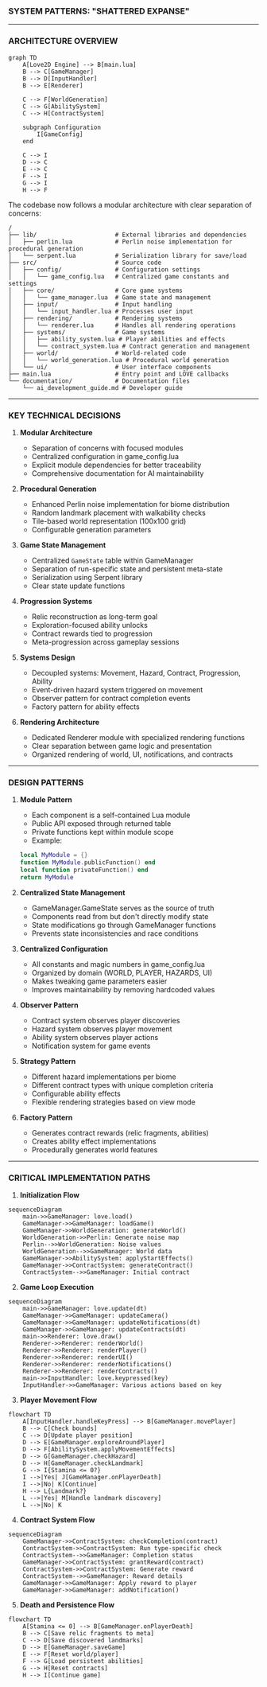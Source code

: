 ### **SYSTEM PATTERNS: "SHATTERED EXPANSE"**

---

### **ARCHITECTURE OVERVIEW**
```mermaid
graph TD
    A[Love2D Engine] --> B[main.lua]
    B --> C[GameManager]
    B --> D[InputHandler]
    B --> E[Renderer]
    
    C --> F[WorldGeneration]
    C --> G[AbilitySystem]
    C --> H[ContractSystem]
    
    subgraph Configuration
        I[GameConfig]
    end
    
    C --> I
    D --> C
    E --> C
    F --> I
    G --> I
    H --> F
```

The codebase now follows a modular architecture with clear separation of concerns:

```
/
├── lib/                      # External libraries and dependencies
│   ├── perlin.lua            # Perlin noise implementation for procedural generation
│   └── serpent.lua           # Serialization library for save/load
├── src/                      # Source code
│   ├── config/               # Configuration settings
│   │   └── game_config.lua   # Centralized game constants and settings
│   ├── core/                 # Core game systems
│   │   └── game_manager.lua  # Game state and management
│   ├── input/                # Input handling
│   │   └── input_handler.lua # Processes user input
│   ├── rendering/            # Rendering systems
│   │   └── renderer.lua      # Handles all rendering operations
│   ├── systems/              # Game systems
│   │   ├── ability_system.lua # Player abilities and effects
│   │   └── contract_system.lua # Contract generation and management
│   ├── world/                # World-related code
│   │   └── world_generation.lua # Procedural world generation
│   └── ui/                   # User interface components
├── main.lua                  # Entry point and LÖVE callbacks
└── documentation/            # Documentation files
    └── ai_development_guide.md # Developer guide
```

---

### **KEY TECHNICAL DECISIONS**
1. **Modular Architecture**
   - Separation of concerns with focused modules
   - Centralized configuration in game_config.lua
   - Explicit module dependencies for better traceability
   - Comprehensive documentation for AI maintainability

2. **Procedural Generation**
   - Enhanced Perlin noise implementation for biome distribution
   - Random landmark placement with walkability checks
   - Tile-based world representation (100x100 grid)
   - Configurable generation parameters

3. **Game State Management**
   - Centralized `GameState` table within GameManager
   - Separation of run-specific state and persistent meta-state
   - Serialization using Serpent library
   - Clear state update functions

4. **Progression Systems**
   - Relic reconstruction as long-term goal
   - Exploration-focused ability unlocks
   - Contract rewards tied to progression
   - Meta-progression across gameplay sessions

5. **Systems Design**
   - Decoupled systems: Movement, Hazard, Contract, Progression, Ability
   - Event-driven hazard system triggered on movement
   - Observer pattern for contract completion events
   - Factory pattern for ability effects

6. **Rendering Architecture**
   - Dedicated Renderer module with specialized rendering functions
   - Clear separation between game logic and presentation
   - Organized rendering of world, UI, notifications, and contracts

---

### **DESIGN PATTERNS**
1. **Module Pattern**
   - Each component is a self-contained Lua module
   - Public API exposed through returned table
   - Private functions kept within module scope
   - Example: 
   ```lua
   local MyModule = {}
   function MyModule.publicFunction() end
   local function privateFunction() end
   return MyModule
   ```

2. **Centralized State Management**
   - GameManager.GameState serves as the source of truth
   - Components read from but don't directly modify state
   - State modifications go through GameManager functions
   - Prevents state inconsistencies and race conditions

3. **Centralized Configuration**
   - All constants and magic numbers in game_config.lua
   - Organized by domain (WORLD, PLAYER, HAZARDS, UI)
   - Makes tweaking game parameters easier
   - Improves maintainability by removing hardcoded values

4. **Observer Pattern**
   - Contract system observes player discoveries
   - Hazard system observes player movement
   - Ability system observes player actions
   - Notification system for game events

5. **Strategy Pattern**
   - Different hazard implementations per biome
   - Different contract types with unique completion criteria
   - Configurable ability effects
   - Flexible rendering strategies based on view mode

6. **Factory Pattern**
   - Generates contract rewards (relic fragments, abilities)
   - Creates ability effect implementations
   - Procedurally generates world features

---

### **CRITICAL IMPLEMENTATION PATHS**
1. **Initialization Flow**
```mermaid
sequenceDiagram
    main->>GameManager: love.load()
    GameManager->>GameManager: loadGame()
    GameManager->>WorldGeneration: generateWorld()
    WorldGeneration->>Perlin: Generate noise map
    Perlin-->>WorldGeneration: Noise values
    WorldGeneration-->>GameManager: World data
    GameManager->>AbilitySystem: applyStartEffects()
    GameManager->>ContractSystem: generateContract()
    ContractSystem-->>GameManager: Initial contract
```

2. **Game Loop Execution**
```mermaid
sequenceDiagram
    main->>GameManager: love.update(dt)
    GameManager->>GameManager: updateCamera()
    GameManager->>GameManager: updateNotifications(dt)
    GameManager->>GameManager: updateContracts(dt)
    main->>Renderer: love.draw()
    Renderer->>Renderer: renderWorld()
    Renderer->>Renderer: renderPlayer()
    Renderer->>Renderer: renderUI()
    Renderer->>Renderer: renderNotifications()
    Renderer->>Renderer: renderContracts()
    main->>InputHandler: love.keypressed(key)
    InputHandler->>GameManager: Various actions based on key
```

3. **Player Movement Flow**
```mermaid
flowchart TD
    A[InputHandler.handleKeyPress] --> B[GameManager.movePlayer]
    B --> C[Check bounds]
    C --> D[Update player position]
    D --> E[GameManager.exploreAroundPlayer]
    D --> F[AbilitySystem.applyMovementEffects]
    D --> G[GameManager.checkHazard]
    D --> H[GameManager.checkLandmark]
    G --> I{Stamina <= 0?}
    I -->|Yes| J[GameManager.onPlayerDeath]
    I -->|No| K[Continue]
    H --> L{Landmark?}
    L -->|Yes| M[Handle landmark discovery]
    L -->|No| K
```

4. **Contract System Flow**
```mermaid
sequenceDiagram
    GameManager->>ContractSystem: checkCompletion(contract)
    ContractSystem->>ContractSystem: Run type-specific check
    ContractSystem-->>GameManager: Completion status
    GameManager->>ContractSystem: grantReward(contract)
    ContractSystem->>ContractSystem: Generate reward
    ContractSystem-->>GameManager: Reward details
    GameManager->>GameManager: Apply reward to player
    GameManager->>GameManager: addNotification()
```

5. **Death and Persistence Flow**
```mermaid
flowchart TD
    A[Stamina <= 0] --> B[GameManager.onPlayerDeath]
    B --> C[Save relic fragments to meta]
    C --> D[Save discovered landmarks]
    D --> E[GameManager.saveGame]
    E --> F[Reset world/player]
    F --> G[Load persistent abilities]
    G --> H[Reset contracts]
    H --> I[Continue game]
